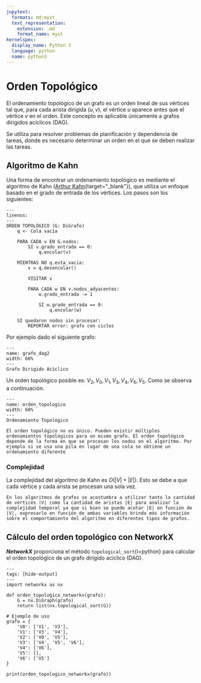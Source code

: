 ```yaml
---
jupytext:
  formats: md:myst
  text_representation:
    extension: .md
    format_name: myst
kernelspec:
  display_name: Python 3
  language: python
  name: python3
---
```


# Orden Topológico

El ordenamiento topológico de un grafo es un orden lineal de sus vértices tal que, para cada arista dirigida $(u, v)$, el vértice $u$ aparece antes que el vértice $v$ en el orden. Este concepto es aplicable únicamente a grafos dirigidos acíclicos (DAG).

Se utiliza para resolver problemas de planificación y dependencia de tareas, donde es necesario determinar un orden en el que se deben realizar las tareas.

## Algoritmo de Kahn

Una forma de encontrar un ordenamiento topológico es mediante el algoritmo de Kahn ([Arthur Kahn](https://en.wikipedia.org/wiki/Arthur_Kahn){target="_blank"}), que utiliza un enfoque basado en el grado de entrada de los vértices. Los pasos son los siguientes:

```{code-block}
---
linenos:
---
ORDEN TOPOLÓGICO (G: DiGrafo)
    q <- Cola vacía

    PARA CADA v EN G.nodos:
        SI v.grado_entrada == 0:
            q.encolar(v)

    MIENTRAS NO q.esta_vacia:
        v = q.desencolar()

        VISITAR v

        PARA CADA w EN v.nodos_adyacentes:
            w.grado_entrada -= 1

            SI w.grado_entrada == 0:
                q.encolar(w)

    SI quedaron nodos sin procesar:
        REPORTAR error: grafo con ciclos
```

Por ejemplo dado el siguiente grafo:

```{figure} ../assets/images/grafo_dag.png
---
name: grafo_dag2
width: 60%
---
Grafo Dirigido Acíclico
```

Un orden topológico posible es: $V_2, V_0, V_1, V_3, V_4, V_6, V_5$. Como se observa a continuación.

```{figure} ../assets/images/grafo_orden_topologico.png
---
name: orden_topologico
width: 60%
---
Ordenamiento Topológico
```

```{Important}
El orden topológico no es único. Pueden existir múltiples ordenamientos topológicos para un mismo grafo. El orden topológico depende de la forma en que se procesan los nodos en el algoritmo. Por ejemplo si se usa una pila en lugar de una cola se obtiene un ordenamiento diferente
```

### Complejidad

La complejidad del algoritmo de Kahn es $O(|V|+|E|)$. Esto se debe a que cada vértice y cada arista se procesan una sola vez.

```{note}
En los algoritmos de grafos se acostumbra a utilizar tanto la cantidad de vértices |V| como la cantidad de aristas |E| para analizar la complejidad temporal ya que si bien se puede acotar |E| en función de |V|, expresarlo en función de ambas variables brinda más información sobre el comportamiento del algoritmo en diferentes tipos de grafos.
```

## Cálculo del orden topológico con NetworkX

***NetworkX*** proporciona el método `topological_sort`{l=python} para calcular el orden topológico de un grafo dirigido acíclico (DAG).

```{code-cell}python
---
tags: [hide-output]
---
import networkx as nx

def orden_topologico_networkx(grafo):
    G = nx.DiGraph(grafo)
    return list(nx.topological_sort(G))

# Ejemplo de uso
grafo = {
    'V0': ['V1', 'V3'],
    'V1': ['V3', 'V4'],
    'V2': ['V0', 'V5'],
    'V3': ['V4', 'V5', 'V6'],
    'V4': ['V6'],
    'V5': [],
    'V6': ['V5']
}

print(orden_topologico_networkx(grafo))
```
